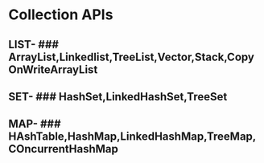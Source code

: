# Collection APIs
## LIST- ### ArrayList,Linkedlist,TreeList,Vector,Stack,CopyOnWriteArrayList
## SET- ### HashSet,LinkedHashSet,TreeSet
## MAP- ### HAshTable,HashMap,LinkedHashMap,TreeMap,COncurrentHashMap
   
